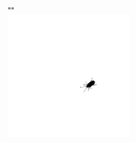 <div>
  "<Profile README in progress>"
</div>

<div>
  <img src="https://raw.githubusercontent.com/bogdangordin/bogdangordin/main/bug.gif?raw=true"/>
</div>
